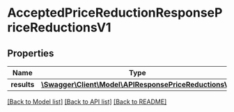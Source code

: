 # AcceptedPriceReductionResponsePriceReductionsV1

## Properties
Name | Type | Description | Notes
------------ | ------------- | ------------- | -------------
**results** | [**\Swagger\Client\Model\APIResponsePriceReductionsV1**](APIResponsePriceReductionsV1.md) |  | [optional] 

[[Back to Model list]](../../README.md#documentation-for-models) [[Back to API list]](../../README.md#documentation-for-api-endpoints) [[Back to README]](../../README.md)

